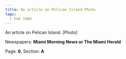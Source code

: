 ```yaml
---  
title: An article on Pelican Island Photo  
tags:  
  - Feb 1968  
---  
```

  
An article on Pelican Island. [Photo]  
  
Newspapers: **Miami Morning News or The Miami Herald**  
  
Page: **6**, Section: **A** 
